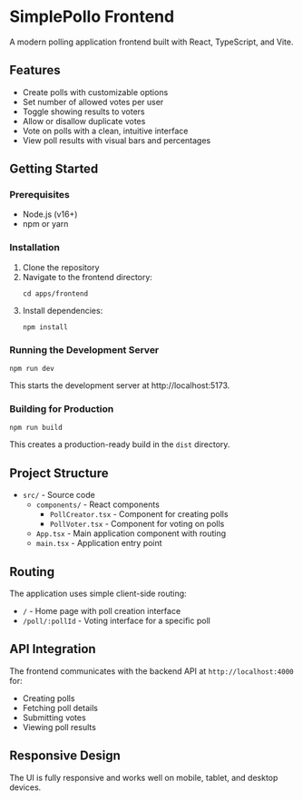 # SimplePollo Frontend

A modern polling application frontend built with React, TypeScript, and Vite.

## Features

- Create polls with customizable options
- Set number of allowed votes per user
- Toggle showing results to voters
- Allow or disallow duplicate votes
- Vote on polls with a clean, intuitive interface
- View poll results with visual bars and percentages

## Getting Started

### Prerequisites

- Node.js (v16+)
- npm or yarn

### Installation

1. Clone the repository
2. Navigate to the frontend directory:
   ```
   cd apps/frontend
   ```
3. Install dependencies:
   ```
   npm install
   ```

### Running the Development Server

```
npm run dev
```

This starts the development server at http://localhost:5173.

### Building for Production

```
npm run build
```

This creates a production-ready build in the `dist` directory.

## Project Structure

- `src/` - Source code
  - `components/` - React components
    - `PollCreator.tsx` - Component for creating polls
    - `PollVoter.tsx` - Component for voting on polls
  - `App.tsx` - Main application component with routing
  - `main.tsx` - Application entry point

## Routing

The application uses simple client-side routing:

- `/` - Home page with poll creation interface
- `/poll/:pollId` - Voting interface for a specific poll

## API Integration

The frontend communicates with the backend API at `http://localhost:4000` for:

- Creating polls
- Fetching poll details
- Submitting votes
- Viewing poll results

## Responsive Design

The UI is fully responsive and works well on mobile, tablet, and desktop devices.
